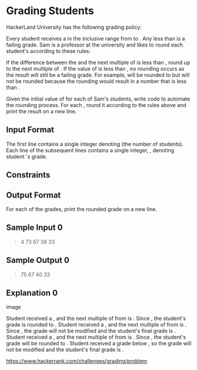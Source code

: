 Grading Students
===
HackerLand University has the following grading policy:

Every student receives a  in the inclusive range from  to .
Any  less than  is a failing grade.
Sam is a professor at the university and likes to round each student's  according to these rules:

If the difference between the  and the next multiple of  is less than , round  up to the next multiple of .
If the value of  is less than , no rounding occurs as the result will still be a failing grade.
For example,  will be rounded to  but  will not be rounded because the rounding would result in a number that is less than .

Given the initial value of  for each of Sam's  students, write code to automate the rounding process. For each , round it according to the rules above and print the result on a new line.

Input Format
---

The first line contains a single integer denoting  (the number of students).
Each line  of the  subsequent lines contains a single integer, , denoting student 's grade.

Constraints
---

Output Format
---

For each  of the  grades, print the rounded grade on a new line.

Sample Input 0
---

> 4
> 73
> 67
> 38
> 33

Sample Output 0
---

> 75
> 67
> 40
> 33

Explanation 0
---

image

Student  received a , and the next multiple of  from  is . Since , the student's grade is rounded to .
Student  received a , and the next multiple of  from  is . Since , the grade will not be modified and the student's final grade is .
Student  received a , and the next multiple of  from  is . Since , the student's grade will be rounded to .
Student  received a grade below , so the grade will not be modified and the student's final grade is .


https://www.hackerrank.com/challenges/grading/problem
